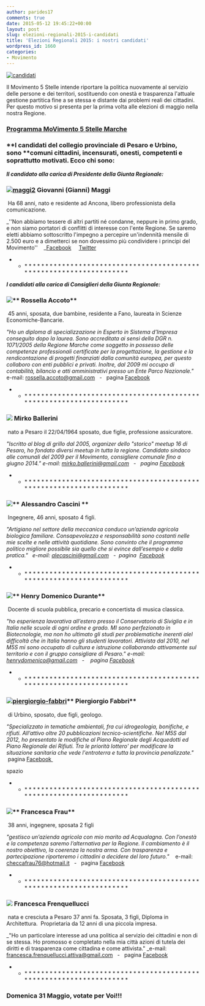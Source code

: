 ```yaml
---
author: parides17
comments: true
date: 2015-05-12 19:45:22+00:00
layout: post
slug: elezioni-regionali-2015-i-candidati
title: 'Elezioni Regionali 2015: i nostri candidati'
wordpress_id: 1660
categories:
- Movimento
---
```




[![candidati](/images/2015/05/candidati.jpg)](/images/2015/05/candidati.jpg)


Il Movimento 5 Stelle intende riportare la politica nuovamente al servizio delle persone e dei territori, sostituendo con onestà e trasparenza l'attuale gestione partitica fine a se stessa e distante dai problemi reali dei cittadini.
Per questo motivo si presenta per la prima volta alle elezioni di maggio nella nostra Regione.





### **[Programma MoVimento 5 Stelle Marche](/images/2015/05/Programma-Movimento-5-Stelle-Marche-2015-2020.pdf)**




### **I candidati del collegio provinciale di Pesaro e Urbino, sono ****comuni cittadini, incensurati, onesti, competenti e soprattutto motivati. Ecco chi sono:**


_**Il candidato alla carica di Presidente della Giunta Regionale:**_


### **[![maggi2](/images/2015/05/maggi22-150x150.jpg)](/images/2015/05/maggi22.jpg) Giovanni (Gianni) Maggi**




 Ha 68 anni, nato e residente ad Ancona, libero professionista della comunicazione.




_''Non abbiamo tessere di altri partiti né condanne, neppure in primo grado, e non siamo portatori di conflitti di interesse con l'ente Regione. Se saremo eletti abbiamo sottoscritto l'impegno a percepire un'indennità mensile di 2.500 euro e a dimetterci se non dovessimo più condividere i principi del Movimento''    _[Facebook](https://www.facebook.com/giannimaggim5smarche)     [Twitter](https://twitter.com/GianniMaggi)




* * * * * * * * * * * * * * * * * * * * * * * * * * * * * * * * * * * * * * * * * * * * * * * * * * * * * * * * * * * * * * * * * * * * *




_**I candidati alla carica di Consiglieri della Giunta Regionale:**_





### [![](/images/2015/05/rossella-accoto-150x150.jpg)](/images/2015/05/rossella-accoto.jpg)** Rossella Accoto**




 45 anni, sposata, due bambine, residente a Fano, laureata in Scienze Economiche-Bancarie.




_"Ho un diploma di specializzazione in Esperto in Sistema d’Impresa conseguito dopo la laurea. Sono accreditata ai sensi della DGR n. 1071/2005 della Regione Marche come soggetto in possesso delle competenze professionali certificate per la progettazione, la gestione e la rendicontazione di progetti finanziati dalla comunità europea, per questo collaboro con enti pubblici e privati. Inoltre, dal 2009 mi occupo di contabilità, bilancio e atti amministrativi presso un Ente Parco Nazionale."_  e-mail: rossella.accoto@gmail.com   -   pagina [Facebook](https://www.facebook.com/pages/Rossella-Accoto-Candidata-Consigliera-Regione-Marche-M5S/994489017245350)




* * * * * * * * * * * * * * * * * * * * * * * * * * * * * * * * * * * * * * * * * * * * * * * * * * * * * * * * * * * * * * * * * * * * *





### **[![](/images/2015/05/Mirko-Ballerini1-150x150.jpg)](/images/2015/05/Mirko-Ballerini1.jpg) Mirko Ballerini**




 nato a Pesaro il 22/04/1964 sposato, due figlie, professione assicuratore.




_"Iscritto al blog di grillo dal 2005, organizer dello "storico" meetup 16 di Pesaro, ho fondato diversi meetup in tutta la regione. Candidato sindaco alle comunali del 2009 per il Movimento, consigliere comunale fino a giugno 2014." e-mail: mirko.ballerini@gmail.com   -   pagina [Facebook](https://www.facebook.com/pages/Mirko-Ballerini-Candidato-Regionali-Movimento-5-Stelle/553659568071010?fref=nf)_




* * * * * * * * * * * * * * * * * * * * * * * * * * * * * * * * * * * * * * * * * * * * * * * * * * * * * * * * * * * * * * * * * * * * *





### [![](/images/2015/05/Alessandro-Cascini2-150x150.jpg)](/images/2015/05/Alessandro-Cascini2.jpg)** Alessandro Cascini **




 Ingegnere, 46 anni, sposato 4 figli.




_"Artigiano nel settore della meccanica conduco un’azienda agricola biologica familiare. Consapevolezza e responsabilità sono costanti nelle mie scelte e nelle attività quotidiane. Sono convinto che il programma politico migliore possibile sia quello che si evince dall’esempio e dalla pratica."   e-mail: alecascini@gmail.com   -  pagina  [Facebook](https://www.facebook.com/groups/1606083982955673/?fref=ts)_




* * * * * * * * * * * * * * * * * * * * * * * * * * * * * * * * * * * * * * * * * * * * * * * * * * * * * * * * * * * * * * * * * * * * *





### [![](/images/2015/05/Henry-Domenico-Durante-150x150.jpg)](/images/2015/05/Henry-Domenico-Durante.jpg)** Henry Domenico Durante**




 Docente di scuola pubblica, precario e concertista di musica classica.




_"ho esperienza lavorativa all’estero presso il Conservatorio di Siviglia e in Italia nelle scuole di ogni ordine e grado. MI sono perfezionato in Biotecnologie, ma non ho ultimato gli studi per problematiche inerenti alel difficoltà che in Italia hanno gli studenti lavoratori. Attivista dal 2010, nel M5S mi sono occupato di cultura e istruzione collaborando attivamente sul territorio e con il gruppo consigliare di Pesaro." e-mail: henrydomenico@gmail.com   -    pagina [Facebook](https://www.facebook.com/DuranteM5S?fref=nf)_




* * * * * * * * * * * * * * * * * * * * * * * * * * * * * * * * * * * * * * * * * * * * * * * * * * * * * * * * * * * * * * * * * * * * *





### [![piergiorgio-fabbri](/images/2015/05/piergiorgio-fabbri-150x150.jpg)](/images/2015/05/piergiorgio-fabbri.jpg)** Piergiorgio Fabbri**




 di Urbino, sposato, due figli, geologo.




_"Specializzato in tematiche ambientali, fra cui idrogeologia, bonifiche, e rifiuti. All’attivo oltre 20 pubblicazioni tecnico-scientifiche. Nel M5S dal 2012, ho presentato le modifiche al Piano Regionale degli Acquedotti ed Piano Regionale dei Rifiuti. Tra le priorità lottero' per modificare la situazione sanitaria che vede l'entroterra e tutta la provincia penalizzate."_   pagina [Facebook ](https://www.facebook.com/pages/Fabbri-Piergiorgio-Urbino-Movimento-5-Stelle/570064653108353)




spazio




* * * * * * * * * * * * * * * * * * * * * * * * * * * * * * * * * * * * * * * * * * * * * * * * * * * * * * * * * * * * * * * * * * * * *





### [![](/images/2015/05/Francesca-Frau-150x150.jpg)](/images/2015/05/Francesca-Frau.jpg)** Francesca Frau**




 38 anni, ingegnere, sposata 2 figli




_"gestisco un’azienda agricola con mio marito ad Acqualagna. Con l’onestà e la competenza saremo l’alternativa per la Regione. Il cambiamento è il nostro obiettivo, la coerenza la nostra arma. Con trasparenza e partecipazione riporteremo i cittadini a decidere del loro futuro."_    e-mail: checcafrau76@hotmail.it   -   pagina [Facebook](https://www.facebook.com/francesca.frau.52?pnref=story)




* * * * * * * * * * * * * * * * * * * * * * * * * * * * * * * * * * * * * * * * * * * * * * * * * * * * * * * * * * * * * * * * * * * * *





### [![](/images/2015/05/Francesca-Frenquellucci1-150x150.jpg)](/images/2015/05/Francesca-Frenquellucci1.jpg) **Francesca Frenquellucci**




 nata e cresciuta a Pesaro 37 anni fa. Sposata, 3 figli, Diploma in Architettura.  Proprietaria da 12 anni di una piccola impresa.




_"Ho un particolare interesse ad una politica al servizio dei cittadini e non di se stessa. Ho promosso e completato nella mia città azioni di tutela dei diritti e di trasparenza come cittadina e come attivista." _e-mail: francesca.frenquellucci.attiva@gmail.com   -   pagina [Facebook](https://www.facebook.com/pages/FrenquellucciAttiva/782221251872683)




* * * * * * * * * * * * * * * * * * * * * * * * * * * * * * * * * * * * * * * * * * * * * * * * * * * * * * * * * * * * * * * * * * * * *





### **Domenica 31 Maggio, votate per Voi!!!**
